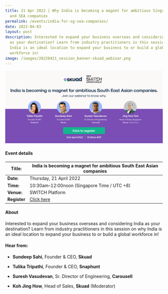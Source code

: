 ```yaml
---
title: 21 Apr 2022 | Why India is becoming a magnet for ambitious Singaporean
  and SEA companies
permalink: /events/india-for-sg-sea-companies/
date: 2022-04-03
layout: post
description: Interested to expand your business overseas and considering India
  as your destination? Learn from industry practitioners in this session on why
  India is an ideal location to expand your business to or build a global
  workforce in!
image: /images/20220421_session_banner-skuad_webinar.png
---
```

![Skuad's event: India becoming a magnet for ambitious Singaporean and South East Asian companies.](/images/skuad%20(new)%20psb_2%20(3).png)
#### Event details


| **Title:** | India is becoming a magnet for ambitious South East Asian companies |
| -------- | -------- |
|**Date:** | Thursday, 21 April 2022 
| **Time:**    | 10:30am–12:00noon (Singapore Time / UTC +8) |
|**Venue:** | SWITCH Platform 
|**Register** | [Click here](https://switchsg.hubilo.com/ticketing/#/ticket)

#### About

Interested to expand your business overseas and considering India as your destination? Learn from industry practitioners in this session on why India is an ideal location to expand your business to or build a global workforce in!

#### Hear from:
* **Sundeep Sahi**, Founder & CEO, **Skuad**

* **Tulika Tripathi**, Founder & CEO, **Snaphunt**
* **Suresh Vasudevan**, Sr. Director of Engineering, **Carousell**
* **Koh Jing How**, Head of Sales, **Skuad** (Moderator)